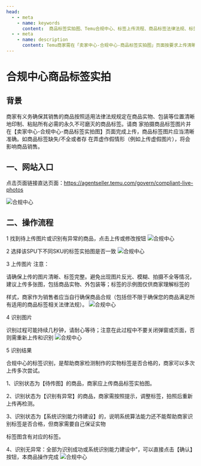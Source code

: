 ```yaml
---
head:
  - - meta
    - name: keywords
      content:  商品标签实拍图、Temu合规中心、标签上传流程、商品标签法律法规、标签识别异常、永久不可磨灭标签、SKU标签一致性、标签实拍要求
  - - meta
    - name: description
      content: Temu商家需在「卖家中心-合规中心-商品标签实拍图」页面按要求上传清晰、永久不可磨灭的商品标签实拍图，确保实物与包装标签完整合规；系统将对标签进行AI识别并反馈异常结果，商家可多次上传调整，避免因标签缺失、模糊或弄虚作假而影响商品销售
---
```

# 合规中心商品标签实拍

## 背景

商家有义务确保其销售的商品按照适用法律法规规定在商品实物、包装等位置清晰地印制、粘贴所有必需的永久不可磨灭的商品标签。请商 家拍摄商品标签图片并在【卖家中心-合规中心-商品标签实拍图】页面完成上传，商品标签图片应当清晰准确。如商品标签缺失/不全或者存 在弄虚作假情形（例如上传虚假图片），将会影响商品销售。

## 一、网站入口

点击页面链接直达页面：<https://agentseller.temu.com/govern/compliant-live-photos>

![合规中心](/3/biaoqian1.png)

## 二、操作流程

1 找到待上传图片或识别有异常的商品，点击上传或修改按钮
![合规中心](/3/biaoqian2.png)

2 选择该SPU下不同SKU的标签实拍图是否一致
![合规中心](/3/biaoqian3.png)

3 上传图片
注意：

请确保上传的图片清晰、标签完整。避免出现图片反光、模糊、拍摄不全等情况，建议上传多张图，包括商品实物、外包装等；标签的示例图仅供商家理解标签的

样式，商家作为销售者应当自行确保商品合规（包括但不限于确保您的商品满足所有适用的商品标签相关法律法规）。
![合规中心](/3/biaoqian4.png)

4 识别图片

识别过程可能持续几秒钟，请耐心等待；注意在此过程中不要关闭弹窗或页面，否则需重新上传和识别
![合规中心](/3/biaoqian5.png)

5 识别结果

合规中心的标签识别，是帮助商家检测制作的实物标签是否合格的，商家可以多次上传多次尝试。

1、识别状态为【待传图】的商品，商家应上传商品标签实拍图。

2、识别状态为【识别有异常】的商品，商家需按照提示，调整标签，拍照后重新上传再检测。

3、识别状态为【系统识别能力待建设】的，说明系统算法能力还不能帮助商家识别标签是否合格，但商家需要自己保证实物

标签图含有对应的标签。

4、识别无异常：全部为识别成功或系统识别能力建设中”，可以直接点击【确认】按钮，本商品操作完成
![合规中心](/3/biaoqian6.png)
